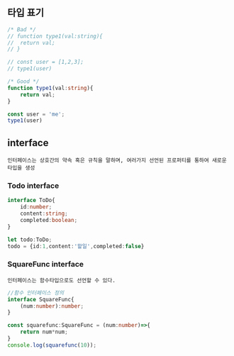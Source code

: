 
## 타입 표기
```typescript
/* Bad */
// function type1(val:string){
// 	return val;
// }

// const user = [1,2,3];
// type1(user)

/* Good */
function type1(val:string){
	return val;
}

const user = 'me';
type1(user)
```

## interface
```
인터페이스는 상호간의 약속 혹은 규칙을 말하며, 여러가지 선언된 프로퍼티를 통하여 새로운 타입을 생성
```
### Todo interface
```typescript
interface ToDo{
	id:number;
	content:string;
	completed:boolean;
}

let todo:ToDo;
todo = {id:1,content:'할일',completed:false}
```

### SquareFunc interface
```
인터페이스는 함수타입으로도 선언할 수 있다.
```

```typescript
//함수 인터페이스 정의
interface SquareFunc{
	(num:number):number;
}

const squarefunc:SquareFunc = (num:number)=>{
	return num*num;
}
console.log(squarefunc(10));

```